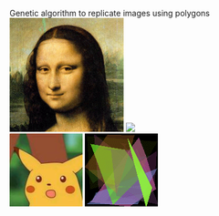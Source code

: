 Genetic algorithm to replicate images using polygons
<br/>
![](Example/Lisa/mona_lisa.bmp)
![](Example/Lisa/mona_lisa_evolution.gif)
<br/>
![](Example/Pikachu/pikachu.jpg)
![](Example/Pikachu/pikachu_evolution.gif)

